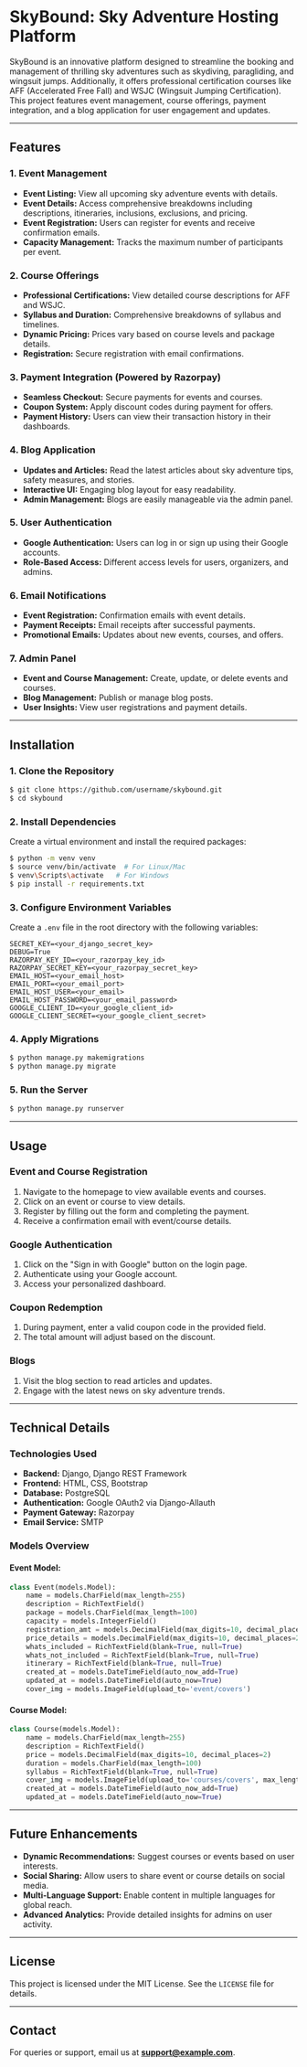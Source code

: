 # SkyBound: Sky Adventure Hosting Platform

SkyBound is an innovative platform designed to streamline the booking and management of thrilling sky adventures such as skydiving, paragliding, and wingsuit jumps. Additionally, it offers professional certification courses like AFF (Accelerated Free Fall) and WSJC (Wingsuit Jumping Certification). This project features event management, course offerings, payment integration, and a blog application for user engagement and updates.

---

## Features

### **1. Event Management**
- **Event Listing:** View all upcoming sky adventure events with details.
- **Event Details:** Access comprehensive breakdowns including descriptions, itineraries, inclusions, exclusions, and pricing.
- **Event Registration:** Users can register for events and receive confirmation emails.
- **Capacity Management:** Tracks the maximum number of participants per event.

### **2. Course Offerings**
- **Professional Certifications:** View detailed course descriptions for AFF and WSJC.
- **Syllabus and Duration:** Comprehensive breakdowns of syllabus and timelines.
- **Dynamic Pricing:** Prices vary based on course levels and package details.
- **Registration:** Secure registration with email confirmations.

### **3. Payment Integration** (Powered by Razorpay)
- **Seamless Checkout:** Secure payments for events and courses.
- **Coupon System:** Apply discount codes during payment for offers.
- **Payment History:** Users can view their transaction history in their dashboards.

### **4. Blog Application**
- **Updates and Articles:** Read the latest articles about sky adventure tips, safety measures, and stories.
- **Interactive UI:** Engaging blog layout for easy readability.
- **Admin Management:** Blogs are easily manageable via the admin panel.

### **5. User Authentication**
- **Google Authentication:** Users can log in or sign up using their Google accounts.
- **Role-Based Access:** Different access levels for users, organizers, and admins.

### **6. Email Notifications**
- **Event Registration:** Confirmation emails with event details.
- **Payment Receipts:** Email receipts after successful payments.
- **Promotional Emails:** Updates about new events, courses, and offers.

### **7. Admin Panel**
- **Event and Course Management:** Create, update, or delete events and courses.
- **Blog Management:** Publish or manage blog posts.
- **User Insights:** View user registrations and payment details.

---

## Installation

### **1. Clone the Repository**
```bash
$ git clone https://github.com/username/skybound.git
$ cd skybound
```

### **2. Install Dependencies**
Create a virtual environment and install the required packages:
```bash
$ python -m venv venv
$ source venv/bin/activate  # For Linux/Mac
$ venv\Scripts\activate   # For Windows
$ pip install -r requirements.txt
```

### **3. Configure Environment Variables**
Create a `.env` file in the root directory with the following variables:
```
SECRET_KEY=<your_django_secret_key>
DEBUG=True
RAZORPAY_KEY_ID=<your_razorpay_key_id>
RAZORPAY_SECRET_KEY=<your_razorpay_secret_key>
EMAIL_HOST=<your_email_host>
EMAIL_PORT=<your_email_port>
EMAIL_HOST_USER=<your_email>
EMAIL_HOST_PASSWORD=<your_email_password>
GOOGLE_CLIENT_ID=<your_google_client_id>
GOOGLE_CLIENT_SECRET=<your_google_client_secret>
```

### **4. Apply Migrations**
```bash
$ python manage.py makemigrations
$ python manage.py migrate
```

### **5. Run the Server**
```bash
$ python manage.py runserver
```

---

## Usage

### **Event and Course Registration**
1. Navigate to the homepage to view available events and courses.
2. Click on an event or course to view details.
3. Register by filling out the form and completing the payment.
4. Receive a confirmation email with event/course details.

### **Google Authentication**
1. Click on the "Sign in with Google" button on the login page.
2. Authenticate using your Google account.
3. Access your personalized dashboard.

### **Coupon Redemption**
1. During payment, enter a valid coupon code in the provided field.
2. The total amount will adjust based on the discount.

### **Blogs**
1. Visit the blog section to read articles and updates.
2. Engage with the latest news on sky adventure trends.

---

## Technical Details

### **Technologies Used**
- **Backend:** Django, Django REST Framework
- **Frontend:** HTML, CSS, Bootstrap
- **Database:** PostgreSQL
- **Authentication:** Google OAuth2 via Django-Allauth
- **Payment Gateway:** Razorpay
- **Email Service:** SMTP

### **Models Overview**
#### Event Model:
```python
class Event(models.Model):
    name = models.CharField(max_length=255)
    description = RichTextField()
    package = models.CharField(max_length=100)
    capacity = models.IntegerField()
    registration_amt = models.DecimalField(max_digits=10, decimal_places=2)
    price_details = models.DecimalField(max_digits=10, decimal_places=2)
    whats_included = RichTextField(blank=True, null=True)
    whats_not_included = RichTextField(blank=True, null=True)
    itinerary = RichTextField(blank=True, null=True)
    created_at = models.DateTimeField(auto_now_add=True)
    updated_at = models.DateTimeField(auto_now=True)
    cover_img = models.ImageField(upload_to='event/covers')
```

#### Course Model:
```python
class Course(models.Model):
    name = models.CharField(max_length=255)
    description = RichTextField()
    price = models.DecimalField(max_digits=10, decimal_places=2)
    duration = models.CharField(max_length=100)
    syllabus = RichTextField(blank=True, null=True)
    cover_img = models.ImageField(upload_to='courses/covers', max_length=None)
    created_at = models.DateTimeField(auto_now_add=True)
    updated_at = models.DateTimeField(auto_now=True)
```

---

## Future Enhancements
- **Dynamic Recommendations:** Suggest courses or events based on user interests.
- **Social Sharing:** Allow users to share event or course details on social media.
- **Multi-Language Support:** Enable content in multiple languages for global reach.
- **Advanced Analytics:** Provide detailed insights for admins on user activity.

---

## License
This project is licensed under the MIT License. See the `LICENSE` file for details.

---

## Contact
For queries or support, email us at **support@example.com**.

